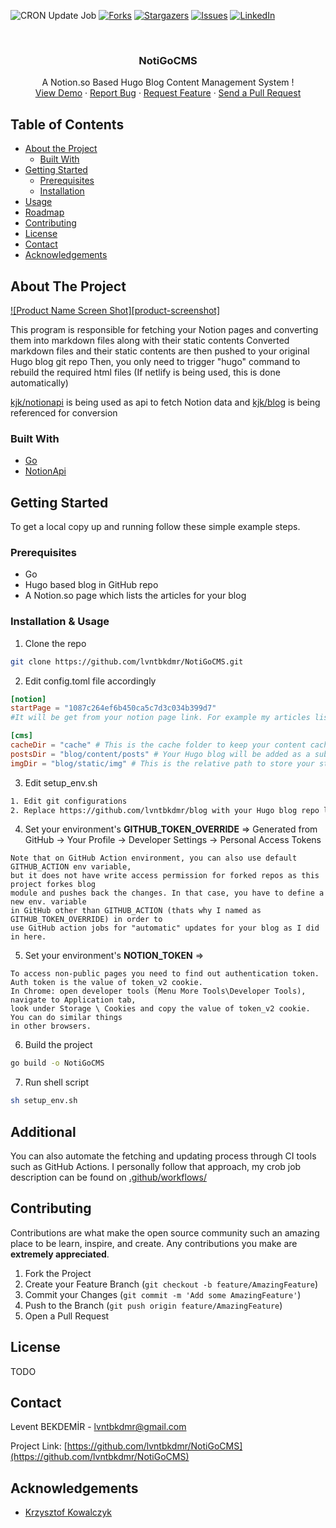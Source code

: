 ![CRON Update Job](https://github.com/lvntbkdmr/NotiGoCMS/workflows/CRON%20Update%20Job/badge.svg?branch=master)
[![Forks][forks-shield]][forks-url]
[![Stargazers][stars-shield]][stars-url]
[![Issues][issues-shield]][issues-url]
[![LinkedIn][linkedin-shield]][linkedin-url]

<!-- PROJECT LOGO -->
<br />
<p align="center">

  <h3 align="center">NotiGoCMS</h3>

  <p align="center">
    A Notion.so Based Hugo Blog Content Management System !
    <br />
    <a href="https://www.lvnt.be/">View Demo</a>
    ·
    <a href="https://github.com/lvntbkdmr/NotiGoCMS/issues">Report Bug</a>
    ·
    <a href="https://github.com/lvntbkdmr/NotiGoCMS/issues">Request Feature</a>
    ·
    <a href="https://github.com/lvntbkdmr/NotiGoCMS/pulls">Send a Pull Request</a>
  </p>
</p>



<!-- TABLE OF CONTENTS -->
## Table of Contents

* [About the Project](#about-the-project)
  * [Built With](#built-with)
* [Getting Started](#getting-started)
  * [Prerequisites](#prerequisites)
  * [Installation](#installation)
* [Usage](#usage)
* [Roadmap](#roadmap)
* [Contributing](#contributing)
* [License](#license)
* [Contact](#contact)
* [Acknowledgements](#acknowledgements)



<!-- ABOUT THE PROJECT -->
## About The Project

[![Product Name Screen Shot][product-screenshot]](https://example.com)

This program is responsible for fetching your Notion pages and converting them into markdown files along with their static contents
Converted markdown files and their static contents are then pushed to your original Hugo blog git repo
Then, you only need to trigger "hugo" command to rebuild the required html files (If netlify is being used, this is done automatically)

[kjk/notionapi](https://github.com/kjk/notionapi) is being used as api to fetch Notion data and [kjk/blog](https://github.com/kjk/blog) is being referenced for conversion

### Built With

* [Go](https://golang.org/)
* [NotionApi](https://github.com/kjk/notionapi)

<!-- GETTING STARTED -->
## Getting Started

To get a local copy up and running follow these simple example steps.

### Prerequisites

* Go
* Hugo based blog in GitHub repo
* A Notion.so page which lists the articles for your blog

### Installation & Usage

1. Clone the repo
```sh
git clone https://github.com/lvntbkdmr/NotiGoCMS.git
```
2. Edit config.toml file accordingly
```toml
[notion]
startPage = "1087c264ef6b450ca5c7d3c034b399d7"
#It will be get from your notion page link. For example my articles list page => https://www.notion.so/lvntbkdmr/Articles-1087c264ef6b450ca5c7d3c034b399d7 so my startPage should be equal to 1087c264ef6b450ca5c7d3c034b399d7.

[cms]
cacheDir = "cache" # This is the cache folder to keep your content cached inside the repo
postsDir = "blog/content/posts" # Your Hugo blog will be added as a sub-module in this repo, this is the relative path for your posts directory in your blog
imgDir = "blog/static/img" # This is the relative path to store your static images fetched from Notion servers
```
3. Edit setup_env.sh
```sh
1. Edit git configurations
2. Replace https://github.com/lvntbkdmr/blog with your Hugo blog repo link
```
4. Set your environment's **GITHUB_TOKEN_OVERRIDE** => Generated from GitHub -> Your Profile -> Developer Settings -> Personal Access Tokens
```
Note that on GitHub Action environment, you can also use default GITHUB_ACTION env variable, 
but it does not have write access permission for forked repos as this project forkes blog 
module and pushes back the changes. In that case, you have to define a new env. variable 
in GitHub other than GITHUB_ACTION (thats why I named as GITHUB_TOKEN_OVERRIDE) in order to 
use GitHub action jobs for "automatic" updates for your blog as I did in here.
```
5. Set your environment's **NOTION_TOKEN** => 
```
To access non-public pages you need to find out authentication token.
Auth token is the value of token_v2 cookie.
In Chrome: open developer tools (Menu More Tools\Developer Tools), navigate to Application tab, 
look under Storage \ Cookies and copy the value of token_v2 cookie. You can do similar things 
in other browsers.
```
6. Build the project
```sh
go build -o NotiGoCMS
```
7. Run shell script
```sh
sh setup_env.sh
```

## Additional
You can also automate the fetching and updating process through CI tools such as GitHub Actions. I personally follow that approach, my crob job description can be found on [.github/workflows/](https://github.com/lvntbkdmr/NotiGoCMS/tree/master/.github/workflows)

<!-- CONTRIBUTING -->
## Contributing

Contributions are what make the open source community such an amazing place to be learn, inspire, and create. Any contributions you make are **extremely appreciated**.

1. Fork the Project
2. Create your Feature Branch (`git checkout -b feature/AmazingFeature`)
3. Commit your Changes (`git commit -m 'Add some AmazingFeature'`)
4. Push to the Branch (`git push origin feature/AmazingFeature`)
5. Open a Pull Request



<!-- LICENSE -->
## License

TODO


<!-- CONTACT -->
## Contact

Levent BEKDEMİR - lvntbkdmr@gmail.com

Project Link: [https://github.com/lvntbkdmr/NotiGoCMS](https://github.com/lvntbkdmr/NotiGoCMS)



<!-- ACKNOWLEDGEMENTS -->
## Acknowledgements
* [Krzysztof Kowalczyk](https://github.com/kjk)



<!-- MARKDOWN LINKS & IMAGES -->
<!-- https://www.markdownguide.org/basic-syntax/#reference-style-links -->
[forks-shield]: https://img.shields.io/github/forks/lvntbkdmr/NotiGoCMS?style=for-the-badge
[forks-url]: https://github.com/lvntbkdmr/NotiGoCMS/network/members
[stars-shield]: https://img.shields.io/github/stars/lvntbkdmr/NotiGoCMS?style=for-the-badge
[stars-url]: https://github.com/lvntbkdmr/NotiGoCMS/stargazers
[issues-shield]: https://img.shields.io/github/issues/lvntbkdmr/NotiGoCMS?style=for-the-badge
[issues-url]: https://github.com/lvntbkdmr/NotiGoCMS/issues
[linkedin-shield]: https://img.shields.io/badge/-LinkedIn-black.svg?style=flat-square&logo=linkedin&colorB=555
[linkedin-url]: https://linkedin.com/in/leventbekdemir
